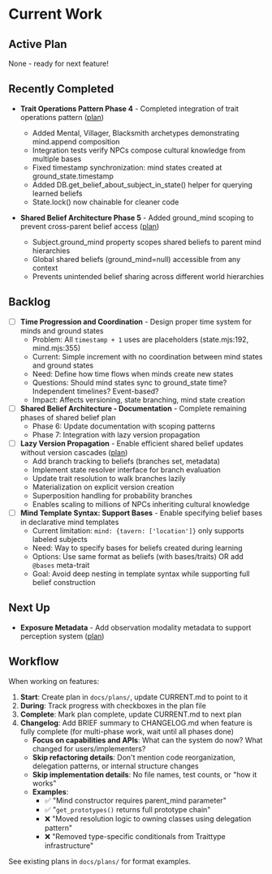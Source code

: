 # Current Work

## Active Plan

None - ready for next feature!

## Recently Completed

- **Trait Operations Pattern Phase 4** - Completed integration of trait operations pattern ([plan](docs/plans/trait-operations-pattern.md))
  - Added Mental, Villager, Blacksmith archetypes demonstrating mind.append composition
  - Integration tests verify NPCs compose cultural knowledge from multiple bases
  - Fixed timestamp synchronization: mind states created at ground_state.timestamp
  - Added DB.get_belief_about_subject_in_state() helper for querying learned beliefs
  - State.lock() now chainable for cleaner code

- **Shared Belief Architecture Phase 5** - Added ground_mind scoping to prevent cross-parent belief access ([plan](docs/plans/shared-belief-architecture.md))
  - Subject.ground_mind property scopes shared beliefs to parent mind hierarchies
  - Global shared beliefs (ground_mind=null) accessible from any context
  - Prevents unintended belief sharing across different world hierarchies

## Backlog
- [ ] **Time Progression and Coordination** - Design proper time system for minds and ground states
  - Problem: All `timestamp + 1` uses are placeholders (state.mjs:192, mind.mjs:355)
  - Current: Simple increment with no coordination between mind states and ground states
  - Need: Define how time flows when minds create new states
  - Questions: Should mind states sync to ground_state time? Independent timelines? Event-based?
  - Impact: Affects versioning, state branching, mind state creation
- [ ] **Shared Belief Architecture - Documentation** - Complete remaining phases of shared belief plan
  - Phase 6: Update documentation with scoping patterns
  - Phase 7: Integration with lazy version propagation
- [ ] **Lazy Version Propagation** - Enable efficient shared belief updates without version cascades ([plan](docs/plans/lazy-version-propagation.md))
  - Add branch tracking to beliefs (branches set, metadata)
  - Implement state resolver interface for branch evaluation
  - Update trait resolution to walk branches lazily
  - Materialization on explicit version creation
  - Superposition handling for probability branches
  - Enables scaling to millions of NPCs inheriting cultural knowledge
- [ ] **Mind Template Syntax: Support Bases** - Enable specifying belief bases in declarative mind templates
  - Current limitation: `mind: {tavern: ['location']}` only supports labeled subjects
  - Need: Way to specify bases for beliefs created during learning
  - Options: Use same format as beliefs (with bases/traits) OR add `@bases` meta-trait
  - Goal: Avoid deep nesting in template syntax while supporting full belief construction

## Next Up

- **Exposure Metadata** - Add observation modality metadata to support perception system ([plan](docs/plans/exposure-metadata.md))

## Workflow

When working on features:

1. **Start**: Create plan in `docs/plans/`, update CURRENT.md to point to it
2. **During**: Track progress with checkboxes in the plan file
3. **Complete**: Mark plan complete, update CURRENT.md to next plan
4. **Changelog**: Add BRIEF summary to CHANGELOG.md when feature is fully complete (for multi-phase work, wait until all phases done)
   - **Focus on capabilities and APIs**: What can the system do now? What changed for users/implementers?
   - **Skip refactoring details**: Don't mention code reorganization, delegation patterns, or internal structure changes
   - **Skip implementation details**: No file names, test counts, or "how it works"
   - **Examples**:
     - ✅ "Mind constructor requires parent_mind parameter"
     - ✅ "`get_prototypes()` returns full prototype chain"
     - ❌ "Moved resolution logic to owning classes using delegation pattern"
     - ❌ "Removed type-specific conditionals from Traittype infrastructure"

See existing plans in `docs/plans/` for format examples.
